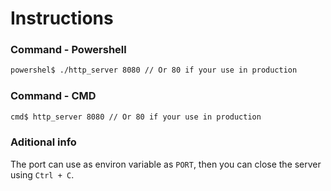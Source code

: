 # Instructions

### Command - Powershell
```bash
powershel$ ./http_server 8080 // Or 80 if your use in production
```

### Command - CMD
```bash
cmd$ http_server 8080 // Or 80 if your use in production
```

### Aditional info
The port can use as environ variable as `PORT`, then you can close 
the server using `Ctrl + C`.